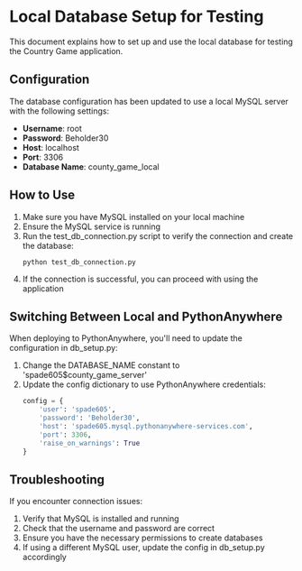 # Local Database Setup for Testing

This document explains how to set up and use the local database for testing the Country Game application.

## Configuration

The database configuration has been updated to use a local MySQL server with the following settings:

- **Username**: root
- **Password**: Beholder30
- **Host**: localhost
- **Port**: 3306
- **Database Name**: county_game_local

## How to Use

1. Make sure you have MySQL installed on your local machine
2. Ensure the MySQL service is running
3. Run the test_db_connection.py script to verify the connection and create the database:
   ```
   python test_db_connection.py
   ```
4. If the connection is successful, you can proceed with using the application

## Switching Between Local and PythonAnywhere

When deploying to PythonAnywhere, you'll need to update the configuration in db_setup.py:

1. Change the DATABASE_NAME constant to 'spade605$county_game_server'
2. Update the config dictionary to use PythonAnywhere credentials:
   ```python
   config = {
       'user': 'spade605',
       'password': 'Beholder30',
       'host': 'spade605.mysql.pythonanywhere-services.com',
       'port': 3306,
       'raise_on_warnings': True
   }
   ```

## Troubleshooting

If you encounter connection issues:

1. Verify that MySQL is installed and running
2. Check that the username and password are correct
3. Ensure you have the necessary permissions to create databases
4. If using a different MySQL user, update the config in db_setup.py accordingly